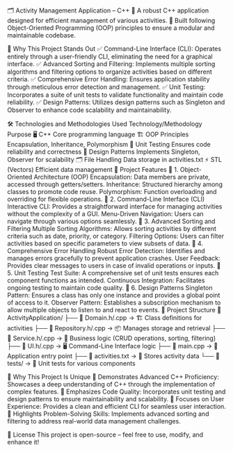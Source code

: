 🗂️ Activity Management Application – C++
🔹 A robust C++ application designed for efficient management of various activities.
🔹 Built following Object-Oriented Programming (OOP) principles to ensure a modular and maintainable codebase.

🚀 Why This Project Stands Out
✅ Command-Line Interface (CLI): Operates entirely through a user-friendly CLI, eliminating the need for a graphical interface.
✅ Advanced Sorting and Filtering: Implements multiple sorting algorithms and filtering options to organize activities based on different criteria.
✅ Comprehensive Error Handling: Ensures application stability through meticulous error detection and management.
✅ Unit Testing: Incorporates a suite of unit tests to validate functionality and maintain code reliability.
✅ Design Patterns: Utilizes design patterns such as Singleton and Observer to enhance code scalability and maintainability.

🛠️ Technologies and Methodologies Used
Technology/Methodology	Purpose
🖥️ C++	Core programming language
🏗️ OOP Principles	Encapsulation, Inheritance, Polymorphism
🧪 Unit Testing	Ensures code reliability and correctness
🔄 Design Patterns	Implements Singleton, Observer for scalability
🗂️ File Handling	Data storage in activities.txt
⚡ STL (Vectors)	Efficient data management
🎯 Project Features
🔹 1. Object-Oriented Architecture (OOP)
Encapsulation: Data members are private, accessed through getters/setters.
Inheritance: Structured hierarchy among classes to promote code reuse.
Polymorphism: Function overloading and overriding for flexible operations.
🔹 2. Command-Line Interface (CLI)
Interactive CLI: Provides a straightforward interface for managing activities without the complexity of a GUI.
Menu-Driven Navigation: Users can navigate through various options seamlessly.
🔹 3. Advanced Sorting and Filtering
Multiple Sorting Algorithms: Allows sorting activities by different criteria such as date, priority, or category.
Filtering Options: Users can filter activities based on specific parameters to view subsets of data.
🔹 4. Comprehensive Error Handling
Robust Error Detection: Identifies and manages errors gracefully to prevent application crashes.
User Feedback: Provides clear messages to users in case of invalid operations or inputs.
🔹 5. Unit Testing
Test Suite: A comprehensive set of unit tests ensures each component functions as intended.
Continuous Integration: Facilitates ongoing testing to maintain code quality.
🔹 6. Design Patterns
Singleton Pattern: Ensures a class has only one instance and provides a global point of access to it.
Observer Pattern: Establishes a subscription mechanism to allow multiple objects to listen to and react to events.
📂 Project Structure
📁 ActivityApplication/
├── 📜 Domain.h/.cpp → 🏗️ Class definitions for activities
├── 📜 Repository.h/.cpp → 📦 Manages storage and retrieval
├── 📜 Service.h/.cpp → 🧠 Business logic (CRUD operations, sorting, filtering)
├── 📜 UI.h/.cpp → 🖥️ Command-Line Interface logic
├── 📜 main.cpp → 🚀 Application entry point
├── 📜 activities.txt → 📄 Stores activity data
└── 📜 tests/ → 🧪 Unit tests for various components

🌟 Why This Project Is Unique
🚀 Demonstrates Advanced C++ Proficiency: Showcases a deep understanding of C++ through the implementation of complex features.
🚀 Emphasizes Code Quality: Incorporates unit testing and design patterns to ensure maintainability and scalability.
🚀 Focuses on User Experience: Provides a clean and efficient CLI for seamless user interaction.
🚀 Highlights Problem-Solving Skills: Implements advanced sorting and filtering to address real-world data management challenges.

📜 License
This project is open-source – feel free to use, modify, and enhance it!

